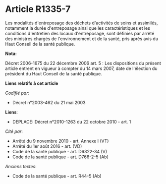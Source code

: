 # Article R1335-7

Les modalités d'entreposage des déchets d'activités de soins et assimilés, notamment la durée d'entreposage ainsi que les
caractéristiques et les conditions d'entretien des locaux d'entreposage, sont définies par arrêté des ministres chargés de
l'environnement et de la santé, pris après avis du Haut Conseil de la santé publique.

**Nota:**

Décret 2006-1675 du 22 décembre 2006 art. 5 : Les dispositions du présent article entrent en vigueur à compter du 14 mars
2007, date de l'élection du président du Haut Conseil de la santé publique.

**Liens relatifs à cet article**

_Codifié par_:

  - Décret n°2003-462 du 21 mai 2003

**Liens**:

  - DEPLACE: Décret n°2010-1263 du 22 octobre 2010 - art. 1

_Cité par_:

  - Arrêté du 9 novembre 2010 - art. Annexe I (VT)
  - Arrêté du 1er août 2016 - art. (VD)
  - Code de la santé publique - art. D6322-34 (V)
  - Code de la santé publique - art. D766-2-5 (Ab)

_Anciens textes_:

  - Code de la santé publique - art. R44-5 (Ab)
